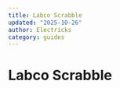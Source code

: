 ```yaml
---
title: Labco Scrabble
updated: "2025-10-26"
author: Electricks
category: guides
---
```


# Labco Scrabble

